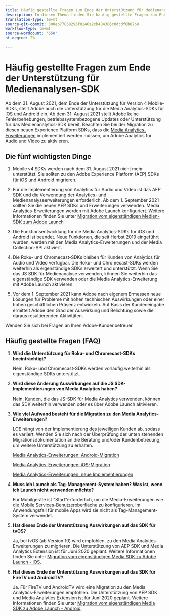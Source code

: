 ```yaml
---
title: Häufig gestellte Fragen zum Ende der Unterstützung für Medienanalysen-SDK
description: In diesem Thema finden Sie häufig gestellte Fragen zum Ende der Unterstützung für Media Analytics-SDKs.
translation-type: tm+mt
source-git-commit: 300eb77858296f0246a2cb484386c0dcdf8b87b9
workflow-type: tm+mt
source-wordcount: '650'
ht-degree: 2%

---
```



# Häufig gestellte Fragen zum Ende der Unterstützung für Medienanalysen-SDK

Ab dem 31. August 2021, dem Ende der Unterstützung für Version 4 Mobile-SDKs, stellt Adobe auch die Unterstützung für die Media Analytics-SDKs für iOS und Android ein. Ab dem 31. August 2021 stellt Adobe keine Fehlerbehebungen, betriebssystembezogene Updates oder Unterstützung für das Medienanalytics-SDK bereit.  Beachten Sie bei der Migration zu diesen neuen Experience Platform SDKs, dass die [Media Analytics-Erweiterungen](https://aep-sdks.gitbook.io/docs/using-mobile-extensions/adobe-media-analytics) implementiert werden müssen, um Adobe Analytics für Audio und Video zu aktivieren.

## Die fünf wichtigsten Dinge

1. Mobile v4 SDKs werden nach dem 31. August 2021 nicht mehr unterstützt. Sie sollten zu den Adobe Experience Platform (AEP) SDKs für iOS und Android migrieren.

1. Für die Implementierung von Analytics für Audio und Video ist das AEP SDK und die Verwendung der Analytics- und Medienanalyseerweiterungen erforderlich. Ab dem 1. September 2021 sollten Sie die neuen AEP SDKs und Erweiterungen verwenden.  Media Analytics-Erweiterungen werden mit Adobe Launch konfiguriert.  Weitere Informationen finden Sie unter [Migration vom eigenständigen Medien-SDK zum Adobe Launch](https://docs.adobe.com/content/help/en/media-analytics/using/sdk-implement/sdk-to-launch/sdk-to-launch-migration.html)

1. Die Funktionsentwicklung für die Media Analytics-SDKs für iOS und Android ist beendet.  Neue Funktionen, die seit Herbst 2019 eingeführt wurden, werden mit den Media Analytics-Erweiterungen und der Media Collection-API aktiviert.

1. Die Roku- und Chromecast-SDKs bleiben für Kunden von Analytics für Audio und Video verfügbar. Die Roku- und Chromecast-SDKs werden weiterhin als eigenständige SDKs erweitert und unterstützt.  Wenn Sie das JS SDK für Medienanalyse verwenden, können Sie weiterhin das eigenständige SDK verwenden oder die Media Analytics-Erweiterung mit Adobe Launch aktivieren.

1. Vor dem 1. September 2021 kann Adobe nach eigenem Ermessen neue Lösungen für Probleme mit hohen technischen Auswirkungen oder einer hohen geschäftlichen Präsenz entwickeln. Auf Basis der Kundeneingabe ermittelt Adobe den Grad der Auswirkung und Belichtung sowie die daraus resultierenden Aktivitäten.

Wenden Sie sich bei Fragen an Ihren Adobe-Kundenbetreuer.

## Häufig gestellte Fragen (FAQ)

1. **Wird die Unterstützung für Roku- und Chromecast-SDKs beeinträchtigt? &#x200B;**

   Nein.  Roku- und Chromecast-SDKs werden vorläufig weiterhin als eigenständige SDKs unterstützt. &#x200B; &#x200B;
1. **Wird diese Änderung Auswirkungen auf die JS SDK-Implementierungen von Media Analytics haben? &#x200B;**

   Nein.  Kunden, die das JS-SDK für Media Analytics verwenden, können das SDK weiterhin verwenden oder es über Adobe Launch aktivieren.
&#x200B;
1. **Wie viel Aufwand besteht für die Migration zu den Media Analytics-Erweiterungen? &#x200B;**

   LOE hängt von der Implementierung des jeweiligen Kunden ab, sodass es variiert.  Wenden Sie sich nach der Überprüfung der unten stehenden Migrationsdokumentation an die Beratung und/oder Kundenbetreuung, um weitere Unterstützung zu erhalten.

   [Media Analytics-Erweiterungen: Android-Migration](https://docs.adobe.com/content/help/en/media-analytics/using/sdk-implement/sdk-to-launch/sdk-to-launch-migration-platforms/sdk-to-launch-migration-android.html)

   [Media Analytics-Erweiterungen: iOS-Migration](https://docs.adobe.com/content/help/en/media-analytics/using/sdk-implement/sdk-to-launch/sdk-to-launch-migration-platforms/sdk-to-launch-migration-ios.html)

   [Media Analytics-Erweiterungen: neue Implementierungen](https://aep-sdks.gitbook.io/docs/using-mobile-extensions/adobe-media-analytics)

1. **Muss ich Launch als Tag-Management-System haben? Was ist, wenn ich Launch nicht verwenden möchte?**

   Für Mobilgeräte ist &quot;Start&quot;erforderlich, um die Media-Erweiterungen wie die Mobile Services-Benutzeroberfläche zu konfigurieren. Im Anwendungsfall für mobile Apps wird sie nicht als Tag-Management-System verwendet.

1. **Hat dieses Ende der Unterstützung Auswirkungen auf das SDK für tvOS?**

   Ja, bei tvOS (ab Version 10) wird empfohlen, zu den Media Analytics-Erweiterungen zu migrieren.  Die Unterstützung von AEP SDK und Media Analytics Extension ist für Juni 2020 geplant.  Weitere Informationen finden Sie unter [Migration vom eigenständigen Media SDK zu Adobe Launch - iOS](https://docs.adobe.com/content/help/en/media-analytics/using/sdk-implement/sdk-to-launch/sdk-to-launch-migration-platforms/sdk-to-launch-migration-ios.html).

1. **Hat dieses Ende der Unterstützung Auswirkungen auf das SDK für FireTV und AndroidTV? &#x200B;**

   Ja. Für FireTV und AndroidTV wird eine Migration zu den Media Analytics-Erweiterungen empfohlen.  Die Unterstützung von AEP SDK und Media Analytics Extension ist für Juni 2020 geplant.  Weitere Informationen finden Sie unter [Migration vom eigenständigen Media SDK zu Adobe Launch - Android](https://docs.adobe.com/content/help/en/media-analytics/using/sdk-implement/sdk-to-launch/sdk-to-launch-migration-platforms/sdk-to-launch-migration-android.html).
